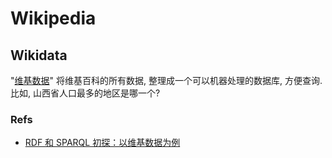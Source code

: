 # Wikipedia

## Wikidata
"[维基数据](https://www.wikidata.org/)" 将维基百科的所有数据, 整理成一个可以机器处理的数据库, 方便查询. 比如, 山西省人口最多的地区是哪一个?

### Refs
* [RDF 和 SPARQL 初探：以维基数据为例](http://www.ruanyifeng.com/blog/2020/02/sparql.html)

